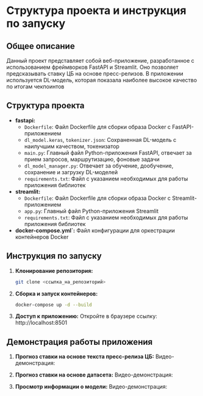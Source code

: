 # Структура проекта и инструкция по запуску

## Общее описание

Данный проект представляет собой веб-приложение, разработанное с использованием фреймворков FastAPI и Streamlit. Оно позволяет предсказывать ставку ЦБ на основе пресс-релизов. В приложении используется DL-модель, которая показала наиболее высокое качество по итогам чекпоинтов

## Структура проекта

* **fastapi:**
  * `Dockerfile`: Файл Dockerfile для сборки образа Docker с FastAPI-приложением
  * `dl_model.keras`, `tokenizer.json`: Сохраненная DL-модель с наилучшим качеством, токенизатор
  * `main.py`: Главный файл Python-приложения FastAPI, отвечает за прием запросов, маршрутизацию, фоновые задачи
  * `dl_model_manager.py`: Отвечает за обучение, дообучение, сохранение и загрузку DL-моделей
  * `requirements.txt`: Файл с указанием необходимых для работы приложения библиотек
* **streamlit:**
  * `Dockerfile`: Файл Dockerfile для сборки образа Docker с Streamlit-приложением
  * `app.py`: Главный файл Python-приложения Streamlit
  * `requirements.txt`: Файл с указанием необходимых для работы приложения библиотек
* **docker-compose.yml`:** Файл конфигурации для оркестрации контейнеров Docker

## Инструкция по запуску

1. **Клонирование репозитория:**
   ```bash
   git clone <ссылка_на_репозиторий>

2. **Сборка и запуск контейнеров:**
   ```bash
   docker-compose up -d --build
   
3. **Доступ к приложению:**
   Откройте в браузере ссылку: http://localhost:8501
   
## Демонстрация работы приложения

1. **Прогноз ставки на основе текста пресс-релиза ЦБ:**
   Видео-демонстрация: 

2. **Прогноз ставки на основе датасета:**
   Видео-демонстрация: 
   
3. **Просмотр информации о модели:**
   Видео-демонстрация:
   

